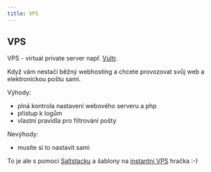 ```yaml
---
title: VPS
---
```


## VPS

VPS - virtual private server např. [Vultr](https://www.vultr.com/?ref=8856923).

Když vám nestačí běžný webhosting a chcete provozovat svůj web a elektronickou poštu sami.

Výhody:

- plná kontrola nastavení webového serveru a php
- přístup k logům
- vlastní pravidla pro filtrování pošty

Nevýhody:

- musíte si to nastavit sami

To je ale s pomocí [Saltstacku](https://docs.saltproject.io/en/latest/) a šablony na [instantní VPS](https://github.com/petrkle/instantni-vps) hračka :-)
